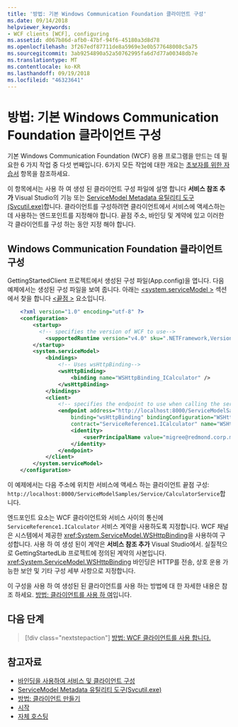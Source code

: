 ```yaml
---
title: '방법: 기본 Windows Communication Foundation 클라이언트 구성'
ms.date: 09/14/2018
helpviewer_keywords:
- WCF clients [WCF], configuring
ms.assetid: d067b86d-afb0-47bf-94f6-45180a3d8d78
ms.openlocfilehash: 3f267edf87711de8a5969e3e0b577648008c5a75
ms.sourcegitcommit: 3ab9254890a52a50762995fa6d7d77a00348db7e
ms.translationtype: MT
ms.contentlocale: ko-KR
ms.lasthandoff: 09/19/2018
ms.locfileid: "46323641"
---
```

# <a name="how-to-configure-a-basic-windows-communication-foundation-client"></a>방법: 기본 Windows Communication Foundation 클라이언트 구성

기본 Windows Communication Foundation (WCF) 응용 프로그램을 만드는 데 필요한 6 가지 작업 중 다섯 번째입니다. 6가지 모든 작업에 대한 개요는 [초보자를 위한 자습서](../../../docs/framework/wcf/getting-started-tutorial.md) 항목을 참조하세요.

이 항목에서는 사용 하 여 생성 된 클라이언트 구성 파일에 설명 합니다 **서비스 참조 추가** Visual Studio의 기능 또는 [ServiceModel Metadata 유틸리티 도구 (Svcutil.exe)](../../../docs/framework/wcf/servicemodel-metadata-utility-tool-svcutil-exe.md)합니다. 클라이언트를 구성하려면 클라이언트에서 서비스에 액세스하는 데 사용하는 엔드포인트를 지정해야 합니다. 끝점 주소, 바인딩 및 계약에 있고 이러한 각 클라이언트를 구성 하는 동안 지정 해야 합니다.

## <a name="configure-a-windows-communication-foundation-client"></a>Windows Communication Foundation 클라이언트 구성

GettingStartedClient 프로젝트에서 생성된 구성 파일(App.config)을 엽니다. 다음 예제에서는 생성된 구성 파일을 보여 줍니다. 아래는 [ \<system.serviceModel >](../../../docs/framework/configure-apps/file-schema/wcf/system-servicemodel.md) 섹션에서 찾을 합니다 [ \<끝점 >](https://msdn.microsoft.com/library/13aa23b7-2f08-4add-8dbf-a99f8127c017) 요소입니다.

```xml
    <?xml version="1.0" encoding="utf-8" ?>
    <configuration>
        <startup>
          <!-- specifies the version of WCF to use-->
            <supportedRuntime version="v4.0" sku=".NETFramework,Version=v4.5,Profile=Client" />
        </startup>
        <system.serviceModel>
            <bindings>
                <!-- Uses wsHttpBinding-->
                <wsHttpBinding>
                    <binding name="WSHttpBinding_ICalculator" />
                </wsHttpBinding>
            </bindings>
            <client>
                <!-- specifies the endpoint to use when calling the service -->
                <endpoint address="http://localhost:8000/ServiceModelSamples/Service/CalculatorService"
                    binding="wsHttpBinding" bindingConfiguration="WSHttpBinding_ICalculator"
                    contract="ServiceReference1.ICalculator" name="WSHttpBinding_ICalculator">
                    <identity>
                        <userPrincipalName value="migree@redmond.corp.microsoft.com" />
                    </identity>
                </endpoint>
            </client>
        </system.serviceModel>
    </configuration>
```

이 예제에서는 다음 주소에 위치한 서비스에 액세스 하는 클라이언트 끝점 구성: `http://localhost:8000/ServiceModelSamples/Service/CalculatorService`합니다.

엔드포인트 요소는 WCF 클라이언트와 서비스 사이의 통신에 `ServiceReference1.ICalculator` 서비스 계약을 사용하도록 지정합니다. WCF 채널은 시스템에서 제공한 <xref:System.ServiceModel.WSHttpBinding>을 사용하여 구성합니다. 사용 하 여 생성 된이 계약은 **서비스 참조 추가** Visual Studio에서. 실질적으로 GettingStartedLib 프로젝트에 정의된 계약의 사본입니다. <xref:System.ServiceModel.WSHttpBinding> 바인딩은 HTTP를 전송, 상호 운용 가능한 보안 및 기타 구성 세부 사항으로 지정합니다.

이 구성을 사용 하 여 생성된 된 클라이언트를 사용 하는 방법에 대 한 자세한 내용은 참조 하세요. [방법: 클라이언트를 사용 하 여](../../../docs/framework/wcf/how-to-use-a-wcf-client.md)입니다.

## <a name="next-steps"></a>다음 단계

> [!div class="nextstepaction"]
> [방법: WCF 클라이언트를 사용 합니다.](../../../docs/framework/wcf/how-to-use-a-wcf-client.md)

## <a name="see-also"></a>참고자료

- [바인딩을 사용하여 서비스 및 클라이언트 구성](../../../docs/framework/wcf/using-bindings-to-configure-services-and-clients.md)
- [ServiceModel Metadata 유틸리티 도구(Svcutil.exe)](../../../docs/framework/wcf/servicemodel-metadata-utility-tool-svcutil-exe.md)
- [방법: 클라이언트 만들기](../../../docs/framework/wcf/how-to-create-a-wcf-client.md)
- [시작](../../../docs/framework/wcf/samples/getting-started-sample.md)
- [자체 호스팅](../../../docs/framework/wcf/samples/self-host.md)
